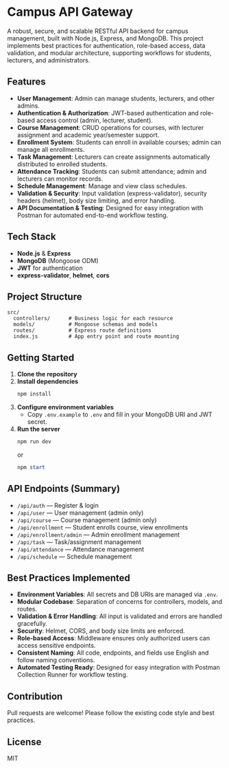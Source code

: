 # Campus API Gateway

A robust, secure, and scalable RESTful API backend for campus management, built with Node.js, Express, and MongoDB. This project implements best practices for authentication, role-based access, data validation, and modular architecture, supporting workflows for students, lecturers, and administrators.

## Features

- **User Management**: Admin can manage students, lecturers, and other admins.
- **Authentication & Authorization**: JWT-based authentication and role-based access control (admin, lecturer, student).
- **Course Management**: CRUD operations for courses, with lecturer assignment and academic year/semester support.
- **Enrollment System**: Students can enroll in available courses; admin can manage all enrollments.
- **Task Management**: Lecturers can create assignments automatically distributed to enrolled students.
- **Attendance Tracking**: Students can submit attendance; admin and lecturers can monitor records.
- **Schedule Management**: Manage and view class schedules.
- **Validation & Security**: Input validation (express-validator), security headers (helmet), body size limiting, and error handling.
- **API Documentation & Testing**: Designed for easy integration with Postman for automated end-to-end workflow testing.

## Tech Stack
- **Node.js** & **Express**
- **MongoDB** (Mongoose ODM)
- **JWT** for authentication
- **express-validator**, **helmet**, **cors**

## Project Structure
```
src/
  controllers/      # Business logic for each resource
  models/           # Mongoose schemas and models
  routes/           # Express route definitions
  index.js          # App entry point and route mounting
```

## Getting Started

1. **Clone the repository**
2. **Install dependencies**
   ```powershell
   npm install
   ```
3. **Configure environment variables**
   - Copy `.env.example` to `.env` and fill in your MongoDB URI and JWT secret.
4. **Run the server**
   ```powershell
   npm run dev
   ```
   or
   ```powershell
   npm start
   ```

## API Endpoints (Summary)
- `/api/auth` — Register & login
- `/api/user` — User management (admin only)
- `/api/course` — Course management (admin only)
- `/api/enrollment` — Student enrolls course, view enrollments
- `/api/enrollment/admin` — Admin enrollment management
- `/api/task` — Task/assignment management
- `/api/attendance` — Attendance management
- `/api/schedule` — Schedule management

## Best Practices Implemented
- **Environment Variables**: All secrets and DB URIs are managed via `.env`.
- **Modular Codebase**: Separation of concerns for controllers, models, and routes.
- **Validation & Error Handling**: All input is validated and errors are handled gracefully.
- **Security**: Helmet, CORS, and body size limits are enforced.
- **Role-based Access**: Middleware ensures only authorized users can access sensitive endpoints.
- **Consistent Naming**: All code, endpoints, and fields use English and follow naming conventions.
- **Automated Testing Ready**: Designed for easy integration with Postman Collection Runner for workflow testing.

## Contribution
Pull requests are welcome! Please follow the existing code style and best practices.

## License
MIT

